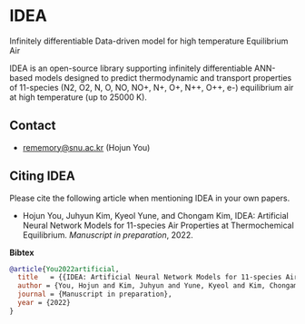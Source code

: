 # IDEA
Infinitely differentiable Data-driven model for high temperature Equilibrium Air

IDEA is an open-source library supporting infinitely differentiable ANN-based models designed to predict thermodynamic and transport properties of 11-species (N2, O2, N, O, NO, NO+, N+, O+, N++, O++, e-) equilibrium air at high temperature (up to 25000 K).

## Contact

* rememory@snu.ac.kr (Hojun You)

## Citing IDEA
Please cite the following article when mentioning IDEA in your own papers.

* Hojun You, Juhyun Kim, Kyeol Yune, and Chongam Kim, IDEA: Artificial Neural Network Models for 11-species Air Properties at Thermochemical Equilibrium. *Manuscript in preparation*, 2022.

**Bibtex**
```bibtex
@article{You2022artificial,
  title   = {{IDEA: Artificial Neural Network Models for 11-species Air Properties at Thermochemical Equilibrium}},
  author = {You, Hojun and Kim, Juhyun and Yune, Kyeol and Kim, Chongam},
  journal = {Manuscript in preparation},
  year = {2022}
}